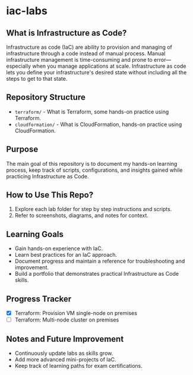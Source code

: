 # iac-labs

## What is Infrastructure as Code?

Infrastructure as code (IaC) are ability to provision and managing of infrastructure through a code instead of manual process. Manual infrastructure management is time-consuming and prone to error—especially when you manage applications at scale. Infrastructure as code lets you define your infrastructure's desired state without including all the steps to get to that state.

## Repository Structure

- `terraform/` - What is Terraform, some hands-on practice using Terraform.
- `cloudformation/` - What is CloudFormation, hands-on practice using CloudFormation.

## Purpose

The main goal of this repository is to document my hands-on learning process, keep track of scripts, configurations, and insights gained while practicing Infrastructure as Code.

## How to Use This Repo?

1. Explore each lab folder for step by step instructions and scripts.
2. Refer to screenshots, diagrams, and notes for context.

## Learning Goals

- Gain hands-on experience with IaC.
- Learn best practices for an IaC approach.
- Document progress and maintain a reference for troubleshooting and improvement.
- Build a portfolio that demonstrates practical Infrastructure as Code skills.

## Progress Tracker

- [X] Terraform: Provision VM single-node on premises
- [ ] Terraform: Multi-node cluster on premises

## Notes and Future Improvement

- Continuously update labs as skills grow.
- Add more advanced mini-projects of IaC.
- Keep track of learning paths for exam certifications.